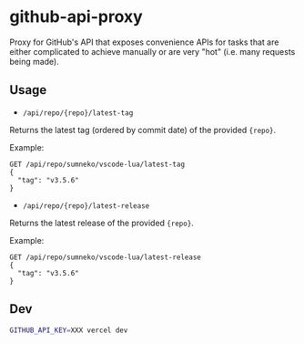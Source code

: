 # github-api-proxy

Proxy for GitHub's API that exposes convenience APIs for tasks that are either
complicated to achieve manually or are very "hot" (i.e. many requests being
made).

## Usage

- `/api/repo/{repo}/latest-tag`

Returns the latest tag (ordered by commit date) of the provided `{repo}`.

Example:

```
GET /api/repo/sumneko/vscode-lua/latest-tag
{
  "tag": "v3.5.6"
}
```

- `/api/repo/{repo}/latest-release`

Returns the latest release of the provided `{repo}`.

Example:

```
GET /api/repo/sumneko/vscode-lua/latest-release
{
  "tag": "v3.5.6"
}
```

## Dev

```sh
GITHUB_API_KEY=XXX vercel dev
```
